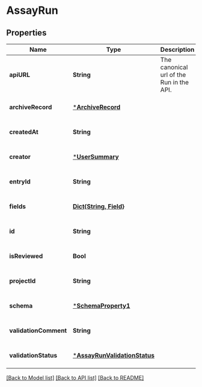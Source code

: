 # AssayRun


## Properties
Name | Type | Description | Notes
------------ | ------------- | ------------- | -------------
**apiURL** | **String** | The canonical url of the Run in the API. | [optional] [readonly] [default to nothing]
**archiveRecord** | [***ArchiveRecord**](ArchiveRecord.md) |  | [optional] [default to nothing]
**createdAt** | **String** |  | [optional] [default to nothing]
**creator** | [***UserSummary**](UserSummary.md) |  | [optional] [default to nothing]
**entryId** | **String** |  | [optional] [default to nothing]
**fields** | [**Dict{String, Field}**](Field.md) |  | [optional] [default to nothing]
**id** | **String** |  | [optional] [default to nothing]
**isReviewed** | **Bool** |  | [optional] [default to nothing]
**projectId** | **String** |  | [optional] [default to nothing]
**schema** | [***SchemaProperty1**](SchemaProperty1.md) |  | [optional] [default to nothing]
**validationComment** | **String** |  | [optional] [default to nothing]
**validationStatus** | [***AssayRunValidationStatus**](AssayRunValidationStatus.md) |  | [optional] [default to nothing]


[[Back to Model list]](../README.md#models) [[Back to API list]](../README.md#api-endpoints) [[Back to README]](../README.md)


